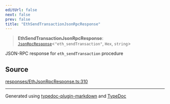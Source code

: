 ```yaml
---
editUrl: false
next: false
prev: false
title: "EthSendTransactionJsonRpcResponse"
---
```


> **EthSendTransactionJsonRpcResponse**: [`JsonRpcResponse`](/generated/tevm/api/type-aliases/jsonrpcresponse/)\<`"eth_sendTransaction"`, `Hex`, `string`\>

JSON-RPC response for `eth_sendTransaction` procedure

## Source

[responses/EthJsonRpcResponse.ts:310](https://github.com/evmts/tevm-monorepo/blob/main/vm/api/src/responses/EthJsonRpcResponse.ts#L310)

***
Generated using [typedoc-plugin-markdown](https://www.npmjs.com/package/typedoc-plugin-markdown) and [TypeDoc](https://typedoc.org/)
